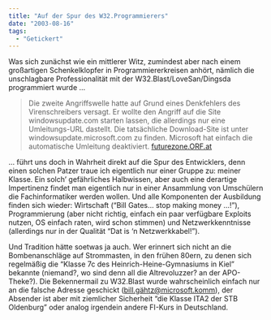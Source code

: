 ```yaml
---
title: "Auf der Spur des W32.Programmierers"
date: "2003-08-16"
tags:
  - "Getickert"
---
```


Was sich zunächst wie ein mittlerer Witz, zumindest aber nach einem großartigen Schenkelklopfer in Programmiererkreisen anhört, nämlich die unschlagbare Professionalität mit der W32.Blast/LoveSan/Dingsda programmiert wurde …

> Die zweite Angriffswelle hatte auf Grund eines Denkfehlers des Virenschreibers versagt. Er wollte den Angriff auf die Site windowsupdate.com starten lassen, die allerdings nur eine Umleitungs-URL dastellt. Die tatsächliche Download-Site ist unter windowsupdate.microsoft.com zu finden. Microsoft hat einfach die automatische Umleitung deaktiviert.
> [futurezone.ORF.at](http://futurezone.orf.at/futurezone.orf?read=detail&id=178710&channel=1 "futurezone.ORF.at")

… führt uns doch in Wahrheit direkt auf die Spur des Entwicklers, denn einen solchen Patzer traue ich eigentlich nur einer Gruppe zu: meiner Klasse. Ein solch’ gefährliches Halbwissen, aber auch eine derartige Impertinenz findet man eigentlich nur in einer Ansammlung von Umschülern die Fachinformatiker werden wollen. Und alle Komponenten der Ausbildung finden sich wieder: Wirtschaft (“Bill Gates… stop making money …!”), Programmierung (aber nicht richtig, einfach ein paar verfügbare Exploits nutzen, OS einfach raten, wird schon stimmen) und Netzwerkkenntnisse (allerdings nur in der Qualität “Dat is ‘n Netzwerkkabel!”).

Und Tradition hätte soetwas ja auch. Wer erinnert sich nicht an die Bombenanschläge auf Strommasten, in den frühen 80ern, zu denen sich regelmäßig die “Klasse 7c des Heinrich-Heine-Gymnasiums in Kiel” bekannte (niemand?, wo sind denn all die Altrevoluzzer? an der APO-Theke?). Die Bekennermail zu W32.Blast wurde wahrscheinlich einfach nur an die falsche Adresse geschickt (bill.gähtz@microsoft.komm), der Absender ist aber mit ziemlicher Sicherheit “die Klasse ITA2 der STB Oldenburg” oder analog irgendein andere FI-Kurs in Deutschland.
